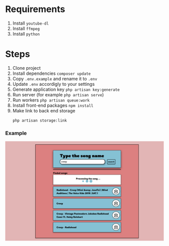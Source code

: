 # Requirements

1. Install `youtube-dl`
2. Install `ffmpeg`
3. Install `python`

# Steps

1. Clone project
2. Install dependencies `composer update`
3. Copy `.env.example` and rename it to `.env`
4. Update `.env` accordigly to your settings
5. Generate application key `php artisan key:generate`
6. Run server (for example `php artisan serve`)
7. Run workers `php artisan queue:work`
8. Install front-end packages `npm install`
9. Make link to back end storage
    ```mkdir storage/app/public/downloads
    php artisan storage:link
    ```

### Example

![](images/Screenshot.png)
